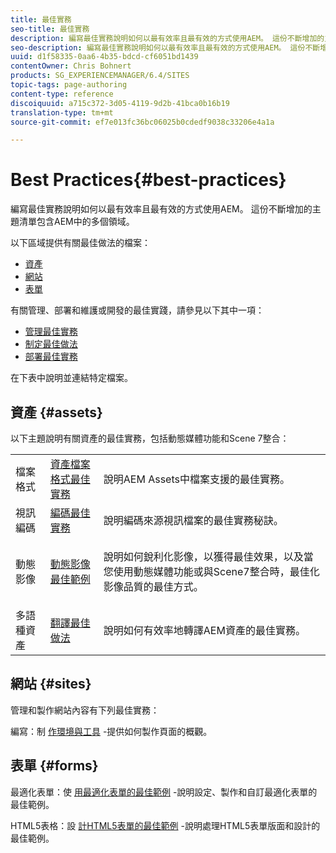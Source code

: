 ```yaml
---
title: 最佳實務
seo-title: 最佳實務
description: 編寫最佳實務說明如何以最有效率且最有效的方式使用AEM。 這份不斷增加的主題清單包含AEM中的多個領域。
seo-description: 編寫最佳實務說明如何以最有效率且最有效的方式使用AEM。 這份不斷增加的主題清單包含AEM中的多個領域。
uuid: d1f58335-0aa6-4b35-bdcd-cf6051bd1439
contentOwner: Chris Bohnert
products: SG_EXPERIENCEMANAGER/6.4/SITES
topic-tags: page-authoring
content-type: reference
discoiquuid: a715c372-3d05-4119-9d2b-41bca0b16b19
translation-type: tm+mt
source-git-commit: ef7e013fc36bc06025b0cdedf9038c33206e4a1a

---
```



# Best Practices{#best-practices}

編寫最佳實務說明如何以最有效率且最有效的方式使用AEM。 這份不斷增加的主題清單包含AEM中的多個領域。

以下區域提供有關最佳做法的檔案：

* [資產](#assets)
* [網站](#sites)
* [表單](#forms)

有關管理、部署和維護或開發的最佳實踐，請參見以下其中一項：

* [管理最佳實務](/help/sites-administering/administer-best-practices.md)
* [制定最佳做法](/help/sites-developing/best-practices.md)
* [部署最佳實務](/help/sites-deploying/best-practices.md)

在下表中說明並連結特定檔案。

## 資產 {#assets}

以下主題說明有關資產的最佳實務，包括動態媒體功能和Scene 7整合：

<table> 
 <tbody>
  <tr>
   <td>檔案格式</td> 
   <td><a href="/help/assets/assets-file-format-best-practices.md">資產檔案格式最佳實務</a></td> 
   <td>說明AEM Assets中檔案支援的最佳實務。</td> 
  </tr>
  <tr>
   <td>視訊編碼</td> 
   <td><a href="/help/assets/video.md#best-practices-for-encoding-videos">編碼最佳實務</a></td> 
   <td>說明編碼來源視訊檔案的最佳實務秘訣。</td> 
  </tr>
  <tr>
   <td>動態影像</td> 
   <td><a href="/help/assets/best-practices-for-optimizing-the-quality-of-your-images.md">動態影像最佳範例</a></td> 
   <td><p>說明如何銳利化影像，以獲得最佳效果，以及當您使用動態媒體功能或與Scene7整合時，最佳化影像品質的最佳方式。 </p> </td> 
  </tr>
  <tr>
   <td>多語種資產</td> 
   <td><a href="/help/assets/best-practices-for-translating-assets-efficiently.md">翻譯最佳做法</a></td> 
   <td>說明如何有效率地轉譯AEM資產的最佳實務。</td> 
  </tr>
 </tbody>
</table>

## 網站 {#sites}

管理和製作網站內容有下列最佳實務：

編寫：制 [作環境與工具](/help/sites-classic-ui-authoring/classic-page-author-env-tools.md) -提供如何製作頁面的概觀。

## 表單 {#forms}

最適化表單：使 [用最適化表單的最佳範例](/help/forms/using/adaptive-forms-best-practices.md) -說明設定、製作和自訂最適化表單的最佳範例。

HTML5表格：設 [計HTML5表單的最佳範例](/help/forms/using/best-practices-for-html5-forms.md) -說明處理HTML5表單版面和設計的最佳範例。

